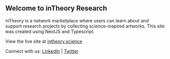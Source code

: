## Welcome to inTheory Research

inTheory is a network marketplace where users can learn about and support research projects by collecting science-inspired artworks. This site was created using NextJS and Typescript.

View the live site at [intheory.science](https://www.intheory.science)

Connect with us:
[LinkedIn](https://www.linkedin.com/company/impact-finance-desci/) | [Twitter](https://twitter.com/DeSci_Impact)
